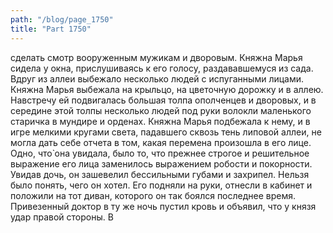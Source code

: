 ```yaml
---
path: "/blog/page_1750"
title: "Part 1750"
---
```


сделать смотр вооруженным мужикам и дворовым. Княжна Марья сидела у окна, прислушиваясь к его голосу, раздававшемуся из сада. Вдруг из аллеи выбежало несколько людей с испуганными лицами.
Княжна Марья выбежала на крыльцо, на цветочную дорожку и в аллею. Навстречу ей подвигалась большая толпа ополченцев и дворовых, и в середине этой толпы несколько людей под руки волокли маленького старичка в мундире и орденах. Княжна Марья подбежала к нему, и в игре мелкими кругами света, падавшего сквозь тень липовой аллеи, не могла дать себе отчета в том, какая перемена произошла в его лице. Одно, что̀ она увидала, было то, что прежнее строгое и решительное выражение его лица заменилось выражением робости и покорности. Увидав дочь, он зашевелил бессильными губами и захрипел. Нельзя было понять, чего он хотел. Его подняли на руки, отнесли в кабинет и положили на тот диван, которого он так боялся последнее время.
Привезенный доктор в ту же ночь пустил кровь и объявил, что у князя удар правой стороны.
В
